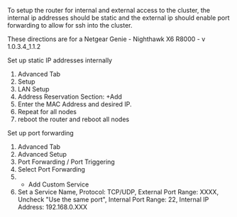 To setup the router for internal and external access to the cluster, the internal ip addresses should be static and the external ip should enable
port forwarding to allow for ssh into the cluster.

These directions are for a Netgear Genie - Nighthawk X6 R8000 - v 1.0.3.4_1.1.2

Set up static IP addresses internally

1. Advanced Tab
2. Setup
3. LAN Setup
4. Address Reservation Section: +Add
5. Enter the MAC Address and desired IP.
6. Repeat for all nodes
7. reboot the router and reboot all nodes

Set up port forwarding

1. Advanced Tab
2. Advanced Setup
3. Port Forwarding / Port Triggering
3. Select Port Forwarding
4. + Add Custom Service
5. Set a Service Name, Protocol:  TCP/UDP, External Port Range: XXXX, Uncheck "Use the same port", Internal Port Range: 22, Internal IP Address: 192.168.0.XXX
